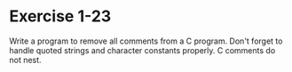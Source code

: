 # Exercise 1-23

Write a program to remove all comments from a C program.
Don't forget to handle quoted strings and character constants properly.
C comments do not nest.
